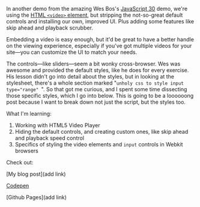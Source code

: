 In another demo from the amazing Wes Bos's [JavaScript 30](https://javascript30.com) demo, we're using the [HTML `<video>` element](https://developer.mozilla.org/en-US/docs/Web/HTML/Element/video), but stripping the not-so-great default controls and installing our own, improved UI. Plus adding some features like skip ahead and playback scrubber.

Embedding a video is easy enough, but it'd be great to have a better handle on the viewing experience, especially if you've got multiple videos for your site—you can customize the UI to match your needs.

The controls—like sliders—seem a bit wonky cross-browser. Wes was awesome and provided the default styles, like he does for every exercise. His lesson didn't go into detail about the styles, but in looking at the stylesheet, there's a whole section marked "`unholy css to style input type="range" `". So that got me curious, and I spent some time dissecting those specific styles, which I go into below. This is going to be a loooooong post because I want to break down not just the script, but the styles too.

What I'm learning:

1. Working with HTML5 Video Player
2. Hiding the default controls, and creating custom ones, like skip ahead and playback speed control
3. Specifics of styling the video elements and `input` controls in Webkit browsers


Check out:

[My blog post](add link)

[Codepen](https://codepen.io/whyohengee/pen/RyEeMr?editors=0010)

[Github Pages](add link)
